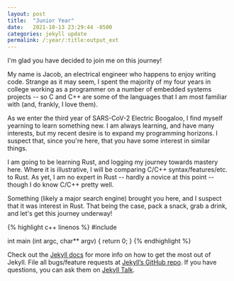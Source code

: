 ```yaml
---
layout: post
title:  "Junior Year"
date:   2021-10-13 23:29:44 -0500
categories: jekyll update
permalink: /:year/:title:output_ext
---
```

I'm glad you have decided to join me on this journey! 

My name is Jacob, an electrical engineer who happens to enjoy writing code. Strange as it may seem, I spent the majority of my four years in college working as a programmer on a number of embedded systems projects -- so C and C++ are some of the languages that I am most familiar with (and, frankly, I love them). 

As we enter the third year of SARS-CoV-2 Electric Boogaloo, I find myself yearning to learn something new. I am always learning, and have many interests, but my recent desire is to expand my programming horizons. I suspect that, since you're here, that you have some interest in similar things.

I am going to be learning Rust, and logging my journey towards mastery here. Where it is illustrative, I will be comparing C/C++ syntax/features/etc. to Rust. As yet, I am no expert in Rust -- hardly a novice at this point -- though I do know C/C++ pretty well. 

Something (likely a major search engine) brought you here, and I suspect that it was interest in Rust. That being the case, pack a snack, grab a drink, and let's get this journey underway!

{% highlight c++ linenos %}
#include <iostream>

int main (int argc, char** argv)
{
  return 0;
}
{% endhighlight %}

Check out the [Jekyll docs][jekyll-docs] for more info on how to get the most out of Jekyll. File all bugs/feature requests at [Jekyll’s GitHub repo][jekyll-gh]. If you have questions, you can ask them on [Jekyll Talk][jekyll-talk].

[jekyll-docs]: https://jekyllrb.com/docs/home
[jekyll-gh]:   https://github.com/jekyll/jekyll
[jekyll-talk]: https://talk.jekyllrb.com/
